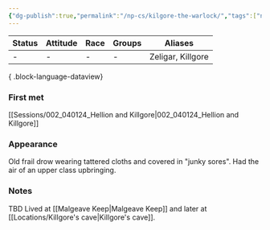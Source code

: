 ```yaml
---
{"dg-publish":true,"permalink":"/np-cs/kilgore-the-warlock/","tags":["npc"],"dgShowBacklinks":true,"dgShowLocalGraph":true,"noteIcon":"npc","created":"2023-12-30T13:30:12.413+01:00","updated":"2024-01-18T16:03:57.547+01:00"}
---
```


| Status | Attitude | Race | Groups | Aliases           |
| ------ | -------- | ---- | ------ | ----------------- |
| \-     | \-       | \-   | \-     | Zeligar, Killgore |

{ .block-language-dataview}
### First met
[[Sessions/002_040124_Hellion and Killgore\|002_040124_Hellion and Killgore]]
### Appearance
Old frail drow wearing tattered cloths and covered in "junky sores". Had the air of an upper class upbringing.

### Notes
TBD
Lived at [[Malgeave Keep\|Malgeave Keep]] and later at [[Locations/Killgore's cave\|Killgore's cave]].